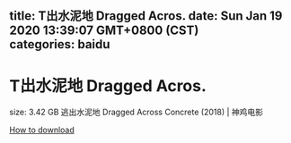 
title: T出水泥地 Dragged Acros.
date: Sun Jan 19 2020 13:39:07 GMT+0800 (CST)    
categories: baidu
---

# T出水泥地 Dragged Acros.
size: 3.42 GB
 逃出水泥地 Dragged Across Concrete (2018) | 神鸡电影
 

[How to download](https://bpcam.bemobtrk.com/go/2ceec3aa-1ca2-46d6-b9ff-aaa5c184517c?jno=2450)
